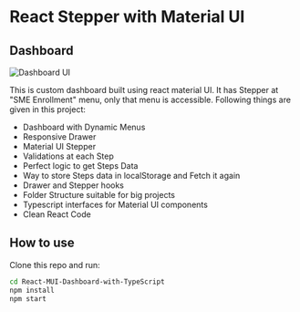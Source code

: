 # React Stepper with Material UI

## Dashboard

![Dashboard UI](https://github.com/AkshayGadekar/Phone.com-React-Test/blob/main/src/media/images/dashboardUI.png)

This is custom dashboard built using react material UI. It has Stepper at "SME Enrollment" menu, only that menu is accessible. Following things are given in this project:

- Dashboard with Dynamic Menus
- Responsive Drawer
- Material UI Stepper
- Validations at each Step
- Perfect logic to get Steps Data
- Way to store Steps data in localStorage and Fetch it again
- Drawer and Stepper hooks
- Folder Structure suitable for big projects
- Typescript interfaces for Material UI components
- Clean React Code

## How to use

Clone this repo and run:

```bash
cd React-MUI-Dashboard-with-TypeScript
npm install
npm start
```
